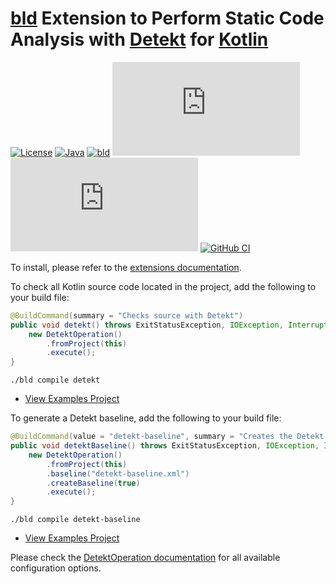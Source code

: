 # [bld](https://rife2.com/bld) Extension to Perform Static Code Analysis with [Detekt](https://detekt.dev/) for [Kotlin](https://kotlinlang.org/)


[![License](https://img.shields.io/badge/license-Apache%20License%202.0-blue.svg)](https://opensource.org/licenses/Apache-2.0)
[![Java](https://img.shields.io/badge/java-17%2B-blue)](https://www.oracle.com/java/technologies/javase/jdk17-archive-downloads.html)
[![bld](https://img.shields.io/badge/1.8.0-FA9052?label=bld&labelColor=2392FF)](https://rife2.com/bld)
[![Release](https://flat.badgen.net/maven/v/metadata-url/repo.rife2.com/releases/com/uwyn/rife2/bld-detekt/maven-metadata.xml?color=blue)](https://repo.rife2.com/#/releases/com/uwyn/rife2/bld-detekt)
[![Snapshot](https://flat.badgen.net/maven/v/metadata-url/repo.rife2.com/snapshots/com/uwyn/rife2/bld-detekt/maven-metadata.xml?label=snapshot)](https://repo.rife2.com/#/snapshots/com/uwyn/rife2/bld-detekt)
[![GitHub CI](https://github.com/rife2/bld-detekt/actions/workflows/bld.yml/badge.svg)](https://github.com/rife2/bld-detekt/actions/workflows/bld.yml)

To install, please refer to the [extensions documentation](https://github.com/rife2/bld/wiki/Extensions).

To check all Kotlin source code located in the project, add the following to your build file:
```java
@BuildCommand(summary = "Checks source with Detekt")
public void detekt() throws ExitStatusException, IOException, InterruptedException {
    new DetektOperation()
        .fromProject(this)
        .execute();
}
```

```console
./bld compile detekt
```

- [View Examples Project](https://github.com/rife2/bld-detekt/tree/main/examples)

To generate a Detekt baseline, add the following to your build file:

```java
@BuildCommand(value = "detekt-baseline", summary = "Creates the Detekt baseline")
public void detektBaseline() throws ExitStatusException, IOException, InterruptedException {
    new DetektOperation()
        .fromProject(this)
        .baseline("detekt-baseline.xml")
        .createBaseline(true)
        .execute();
}
```

```console
./bld compile detekt-baseline
```
- [View Examples Project](https://github.com/rife2/bld-detekt/tree/main/examples)

Please check the [DetektOperation documentation](https://rife2.github.io/bld-detekt/rife/bld/extension/DetektOperation.html#method-summary) for all available configuration options.
